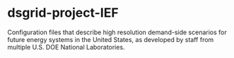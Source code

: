 # dsgrid-project-IEF

Configuration files that describe high resolution demand-side scenarios for future energy systems in the United States, as developed by staff from multiple U.S. DOE National Laboratories.
